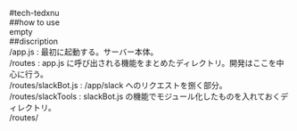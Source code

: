 #tech-tedxnu  
##how to use  
empty  
##discription  
/app.js : 最初に起動する。サーバー本体。  
/routes : app.js に呼び出される機能をまとめたディレクトリ。開発はここを中心に行う。  
/routes/slackBot.js : /app/slack へのリクエストを捌く部分。  
/routes/slackTools : slackBot.js の機能でモジュール化したものを入れておくディレクトリ。  
/routes/  

